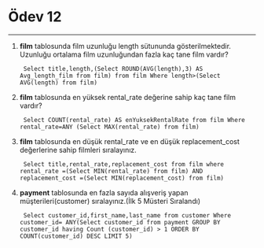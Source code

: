 # Ödev 12
---

1. **film** tablosunda film uzunluğu length sütununda gösterilmektedir. Uzunluğu ortalama film uzunluğundan fazla kaç tane film vardır?

        Select title,length,(Select ROUND(AVG(length),3) AS Avg_length_film from film) from film Where length>(Select AVG(length) from film)

2. **film** tablosunda en yüksek rental_rate değerine sahip kaç tane film vardır?

        Select COUNT(rental_rate) AS enYuksekRentalRate from film Where rental_rate=ANY (Select MAX(rental_rate) from film)

3. **film** tablosunda en düşük rental_rate ve en düşük replacement_cost değerlerine sahip filmleri sıralayınız.

        Select title,rental_rate,replacement_cost from film where rental_rate =(Select MIN(rental_rate) from film) AND replacement_cost =(Select MIN(replacement_cost) from film)

4. **payment** tablosunda en fazla sayıda alışveriş yapan müşterileri(customer) sıralayınız.(İlk 5 Müsteri Sıralandı)

        Select customer_id,first_name,last_name from customer Where customer_id= ANY(Select customer_id from payment GROUP BY customer_id having Count (customer_id) > 1 ORDER BY COUNT(customer_id) DESC LIMIT 5)

